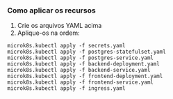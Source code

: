 ### Como aplicar os recursos

1. Crie os arquivos YAML acima
2. Aplique-os na ordem:

```
microk8s.kubectl apply -f secrets.yaml
microk8s.kubectl apply -f postgres-statefulset.yaml
microk8s.kubectl apply -f postgres-service.yaml
microk8s.kubectl apply -f backend-deployment.yaml
microk8s.kubectl apply -f backend-service.yaml
microk8s.kubectl apply -f frontend-deployment.yaml
microk8s.kubectl apply -f frontend-service.yaml
microk8s.kubectl apply -f ingress.yaml
```

